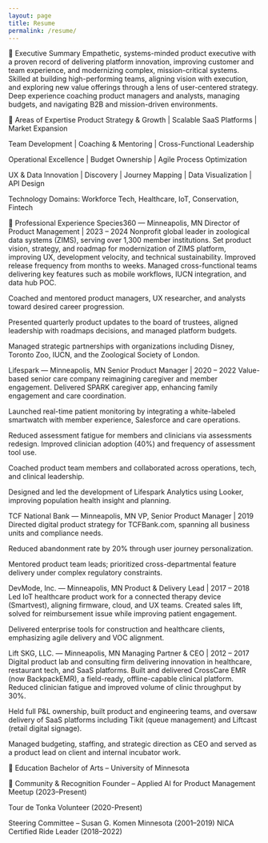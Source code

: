 ```yaml
---
layout: page
title: Resume
permalink: /resume/
---
```


🔹 Executive Summary
Empathetic, systems-minded product executive with a proven record of delivering platform innovation, improving customer and team experience, and modernizing complex, mission-critical systems. Skilled at building high-performing teams, aligning vision with execution, and exploring new value offerings through a lens of user-centered strategy. Deep experience coaching product managers and analysts, managing budgets, and navigating B2B and mission-driven environments.

🔹 Areas of Expertise
Product Strategy & Growth | Scalable SaaS Platforms | Market Expansion


Team Development | Coaching & Mentoring | Cross-Functional Leadership


Operational Excellence | Budget Ownership | Agile Process Optimization


UX & Data Innovation | Discovery | Journey Mapping | Data Visualization | API Design


Technology Domains: Workforce Tech, Healthcare, IoT, Conservation, Fintech



🔹 Professional Experience
Species360 — Minneapolis, MN
Director of Product Management | 2023 – 2024
Nonprofit global leader in zoological data systems (ZIMS), serving over 1,300 member institutions.
Set product vision, strategy, and roadmap for modernization of ZIMS platform, improving UX, development velocity, and technical sustainability. Improved release frequency from months to weeks.
Managed cross-functional teams delivering key features such as mobile workflows, IUCN integration, and data hub POC.


Coached and mentored product managers, UX researcher, and analysts toward desired career progression.


Presented quarterly product updates to the board of trustees, aligned leadership with roadmaps decisions, and managed platform budgets.


Managed strategic partnerships with organizations including Disney, Toronto Zoo, IUCN, and the Zoological Society of London. 


Lifespark — Minneapolis, MN
Senior Product Manager | 2020 – 2022
Value-based senior care company reimagining caregiver and member engagement.
Delivered SPARK caregiver app, enhancing family engagement and care coordination.


Launched real-time patient monitoring by integrating a white-labeled smartwatch with member experience, Salesforce and care operations. 


Reduced assessment fatigue for members and clinicians via assessments redesign. Improved clinician adoption (40%) and frequency of assessment tool use.


Coached product team members and collaborated across operations, tech, and clinical leadership.


Designed and led the development of Lifespark Analytics using Looker, improving population health insight and planning.


TCF National Bank — Minneapolis, MN
VP, Senior Product Manager | 2019
Directed digital product strategy for TCFBank.com, spanning all business units and compliance needs.


Reduced abandonment rate by 20% through user journey personalization.


Mentored product team leads; prioritized cross-departmental feature delivery under complex regulatory constraints.


DevMode, Inc. — Minneapolis, MN
Product & Delivery Lead | 2017 – 2018
Led IoT healthcare product work for a connected therapy device (Smartvest), aligning firmware, cloud, and UX teams. Created sales lift, solved for reimbursement issue while improving patient engagement.


Delivered enterprise tools for construction and healthcare clients, emphasizing agile delivery and VOC alignment.


Lift SKG, LLC. — Minneapolis, MN
Managing Partner & CEO | 2012 – 2017
Digital product lab and consulting firm delivering innovation in healthcare, restaurant tech, and SaaS platforms.
Built and delivered CrossCare EMR (now BackpackEMR), a field-ready, offline-capable clinical platform. Reduced clinician fatigue and improved volume of clinic throughput by 30%.


Held full P&L ownership, built product and engineering teams, and oversaw delivery of SaaS platforms including Tikit (queue management) and Liftcast (retail digital signage).


Managed budgeting, staffing, and strategic direction as CEO and served as a product lead on client and internal incubator work.



🔹 Education
Bachelor of Arts – University of Minnesota

🔹 Community & Recognition
Founder – Applied AI for Product Management Meetup (2023–Present)

Tour de Tonka Volunteer (2020-Present)

Steering Committee – Susan G. Komen Minnesota (2001–2019)
NICA Certified Ride Leader (2018–2022) 
